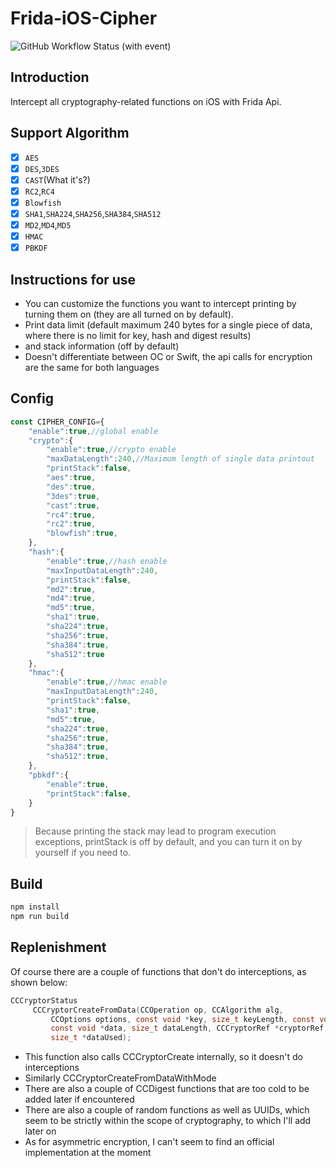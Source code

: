 # Frida-iOS-Cipher
![GitHub Workflow Status (with event)](https://img.shields.io/github/actions/workflow/status/Humenger/frida-ios-cipher/.github%2Fworkflows%2Fbuild.yml)
## Introduction
Intercept all cryptography-related functions on iOS with Frida Api.
## Support Algorithm
* [x] `AES`
* [x] `DES`,`3DES`
* [x] `CAST`(What it's?)
* [x] `RC2`,`RC4`
* [x] `Blowfish`
* [x] `SHA1`,`SHA224`,`SHA256`,`SHA384`,`SHA512`
* [x] `MD2`,`MD4`,`MD5`
* [x] `HMAC`
* [x] `PBKDF`
## Instructions for use
* You can customize the functions you want to intercept printing by turning them on (they are all turned on by default).
* Print data limit (default maximum 240 bytes for a single piece of data, where there is no limit for key, hash and digest results)
* and stack information (off by default)
* Doesn't differentiate between OC or Swift, the api calls for encryption are the same for both languages
## Config
```js
const CIPHER_CONFIG={
    "enable":true,//global enable
    "crypto":{
        "enable":true,//crypto enable
        "maxDataLength":240,//Maximum length of single data printout
        "printStack":false,
        "aes":true,
        "des":true,
        "3des":true,
        "cast":true,
        "rc4":true,
        "rc2":true,
        "blowfish":true,
    },
    "hash":{
        "enable":true,//hash enable
        "maxInputDataLength":240,
        "printStack":false,
        "md2":true,
        "md4":true,
        "md5":true,
        "sha1":true,
        "sha224":true,
        "sha256":true,
        "sha384":true,
        "sha512":true
    },
    "hmac":{
        "enable":true,//hmac enable
        "maxInputDataLength":240,
        "printStack":false,
        "sha1":true,
        "md5":true,
        "sha224":true,
        "sha256":true,
        "sha384":true,
        "sha512":true,
    },
    "pbkdf":{
        "enable":true,
        "printStack":false,
    }
}

```
> Because printing the stack may lead to program execution exceptions, printStack is off by default, and you can turn it on by yourself if you need to.
## Build
```bash
npm install 
npm run build
```
## Replenishment
Of course there are a couple of functions that don't do interceptions, as shown below:
```c
CCCryptorStatus
     CCCryptorCreateFromData(CCOperation op, CCAlgorithm alg,
         CCOptions options, const void *key, size_t keyLength, const void *iv,
         const void *data, size_t dataLength, CCCryptorRef *cryptorRef,
         size_t *dataUsed);
```
* This function also calls CCCryptorCreate internally, so it doesn't do interceptions
* Similarly CCCryptorCreateFromDataWithMode
* There are also a couple of CCDigest functions that are too cold to be added later if encountered
* There are also a couple of random functions as well as UUIDs, which seem to be strictly within the scope of cryptography, to which I'll add later on
* As for asymmetric encryption, I can't seem to find an official implementation at the moment
